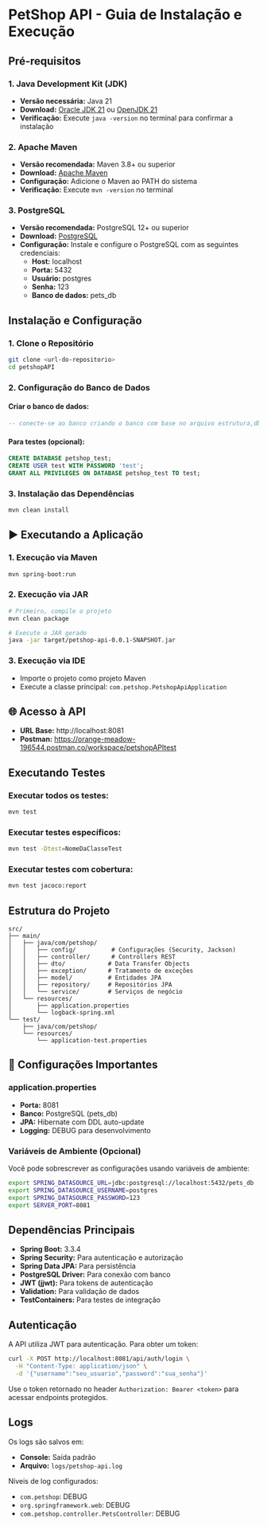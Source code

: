 # PetShop API - Guia de Instalação e Execução

## Pré-requisitos

### 1. Java Development Kit (JDK)
- **Versão necessária:** Java 21
- **Download:** [Oracle JDK 21](https://www.oracle.com/java/technologies/downloads/#java21) ou [OpenJDK 21](https://jdk.java.net/21/)
- **Verificação:** Execute `java -version` no terminal para confirmar a instalação

### 2. Apache Maven
- **Versão recomendada:** Maven 3.8+ ou superior
- **Download:** [Apache Maven](https://maven.apache.org/download.cgi)
- **Configuração:** Adicione o Maven ao PATH do sistema
- **Verificação:** Execute `mvn -version` no terminal

### 3. PostgreSQL
- **Versão recomendada:** PostgreSQL 12+ ou superior
- **Download:** [PostgreSQL](https://www.postgresql.org/download/)
- **Configuração:** Instale e configure o PostgreSQL com as seguintes credenciais:
  - **Host:** localhost
  - **Porta:** 5432
  - **Usuário:** postgres
  - **Senha:** 123
  - **Banco de dados:** pets_db

## Instalação e Configuração

### 1. Clone o Repositório
```bash
git clone <url-do-repositorio>
cd petshopAPI
```

### 2. Configuração do Banco de Dados

#### Criar o banco de dados:
```sql
-- conecte-se ao banco criando o banco com base no arquivo estrutura,db na raiz do projeto

```

#### Para testes (opcional):
```sql
CREATE DATABASE petshop_test;
CREATE USER test WITH PASSWORD 'test';
GRANT ALL PRIVILEGES ON DATABASE petshop_test TO test;
```

### 3. Instalação das Dependências
```bash
mvn clean install
```

## ▶️ Executando a Aplicação

### 1. Execução via Maven
```bash
mvn spring-boot:run
```

### 2. Execução via JAR
```bash
# Primeiro, compile o projeto
mvn clean package

# Execute o JAR gerado
java -jar target/petshop-api-0.0.1-SNAPSHOT.jar
```

### 3. Execução via IDE
- Importe o projeto como projeto Maven
- Execute a classe principal: `com.petshop.PetshopApiApplication`

## 🌐 Acesso à API

- **URL Base:** http://localhost:8081
- **Postman:** https://orange-meadow-196544.postman.co/workspace/petshopAPItest

## Executando Testes

### Executar todos os testes:
```bash
mvn test
```

### Executar testes específicos:
```bash
mvn test -Dtest=NomeDaClasseTest
```

### Executar testes com cobertura:
```bash
mvn test jacoco:report
```

## Estrutura do Projeto

```
src/
├── main/
│   ├── java/com/petshop/
│   │   ├── config/          # Configurações (Security, Jackson)
│   │   ├── controller/      # Controllers REST
│   │   ├── dto/            # Data Transfer Objects
│   │   ├── exception/      # Tratamento de exceções
│   │   ├── model/          # Entidades JPA
│   │   ├── repository/     # Repositórios JPA
│   │   └── service/        # Serviços de negócio
│   └── resources/
│       ├── application.properties
│       └── logback-spring.xml
└── test/
    ├── java/com/petshop/
    └── resources/
        └── application-test.properties
```

## 🔧 Configurações Importantes

### application.properties
- **Porta:** 8081
- **Banco:** PostgreSQL (pets_db)
- **JPA:** Hibernate com DDL auto-update
- **Logging:** DEBUG para desenvolvimento

### Variáveis de Ambiente (Opcional)
Você pode sobrescrever as configurações usando variáveis de ambiente:
```bash
export SPRING_DATASOURCE_URL=jdbc:postgresql://localhost:5432/pets_db
export SPRING_DATASOURCE_USERNAME=postgres
export SPRING_DATASOURCE_PASSWORD=123
export SERVER_PORT=8081
```

## Dependências Principais

- **Spring Boot:** 3.3.4
- **Spring Security:** Para autenticação e autorização
- **Spring Data JPA:** Para persistência
- **PostgreSQL Driver:** Para conexão com banco
- **JWT (jjwt):** Para tokens de autenticação
- **Validation:** Para validação de dados
- **TestContainers:** Para testes de integração

## Autenticação

A API utiliza JWT para autenticação. Para obter um token:

```bash
curl -X POST http://localhost:8081/api/auth/login \
  -H "Content-Type: application/json" \
  -d '{"username":"seu_usuario","password":"sua_senha"}'
```

Use o token retornado no header `Authorization: Bearer <token>` para acessar endpoints protegidos.

## Logs

Os logs são salvos em:
- **Console:** Saída padrão
- **Arquivo:** `logs/petshop-api.log`

Níveis de log configurados:
- `com.petshop`: DEBUG
- `org.springframework.web`: DEBUG
- `com.petshop.controller.PetsController`: DEBUG
